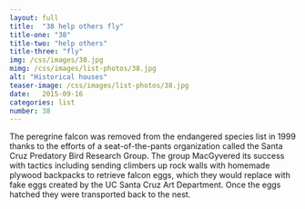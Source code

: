 ```yaml
---
layout: full
title:  "38 help others fly"
title-one: "38"
title-two: "help others"
title-three: "fly"
img: /css/images/38.jpg
mimg: /css/images/list-photos/38.jpg
alt: "Historical houses"
teaser-image: /css/images/list-photos/38.jpg
date:   2015-09-16
categories: list
number: 38
---
```

The peregrine falcon was removed from the 
endangered species list in 1999 thanks to 
the efforts of a seat-of-the-pants organization called the Santa Cruz Predatory Bird Research Group. The group MacGyvered its success with tactics including sending climbers up rock walls with homemade plywood backpacks to retrieve falcon eggs, which they would replace with fake eggs created by the UC Santa Cruz Art Department. Once the eggs hatched they were transported back to the nest.
